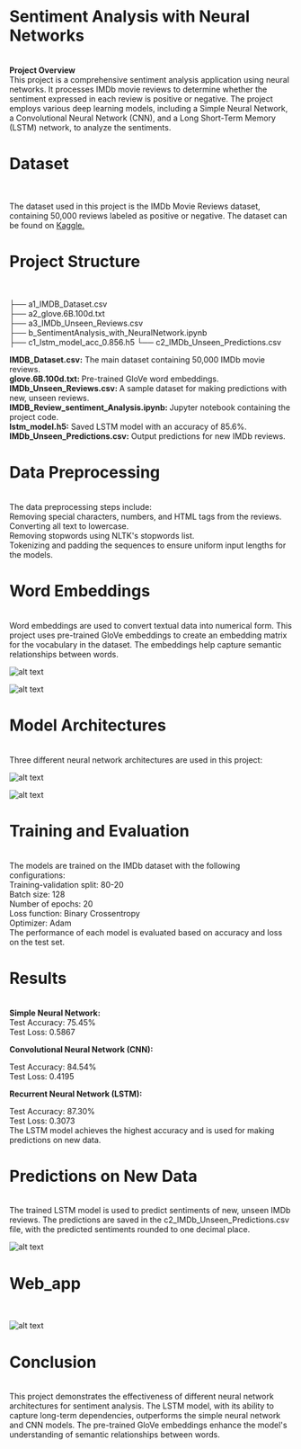 # Sentiment Analysis with Neural Networks
<br>
<b>Project Overview</b>
<br>
This project is a comprehensive sentiment analysis application using neural networks. It processes IMDb movie reviews to determine whether the sentiment expressed in each review is positive or negative. The project employs various deep learning models, including a Simple Neural Network, a Convolutional Neural Network (CNN), and a Long Short-Term Memory (LSTM) network, to analyze the sentiments. 
<br>

# Dataset
<br>

The dataset used in this project is the IMDb Movie Reviews dataset, containing 50,000 reviews labeled as positive or negative. The dataset can be found on [Kaggle.](https://www.kaggle.com/datasets/lakshmi25npathi/imdb-dataset-of-50k-movie-reviews)
<br>

# Project Structure
<br>

 ├── a1_IMDB_Dataset.csv <br>
 ├── a2_glove.6B.100d.txt <br>
 ├── a3_IMDb_Unseen_Reviews.csv <br>
 ├── b_SentimentAnalysis_with_NeuralNetwork.ipynb<br>
 ├── c1_lstm_model_acc_0.856.h5
 └── c2_IMDb_Unseen_Predictions.csv <br>
 
 <b>IMDB_Dataset.csv:</b> The main dataset containing 50,000 IMDb movie reviews.<br>
  <b>glove.6B.100d.txt: </b>Pre-trained GloVe word embeddings.<br>
  <b>IMDb_Unseen_Reviews.csv: </b>A sample dataset for making predictions with new, unseen reviews.<br>
  <b>IMDB_Review_sentiment_Analysis.ipynb: </b>Jupyter notebook containing the project code. <br> <b>lstm_model.h5:</b> Saved LSTM model with an accuracy of 85.6%.<br>
  <b>IMDb_Unseen_Predictions.csv:</b> Output predictions for new IMDb reviews.<br>

# Data Preprocessing
<br>
The data preprocessing steps include:
<br>
Removing special characters, numbers, and HTML tags from the reviews.<br>
Converting all text to lowercase.<br>
Removing stopwords using NLTK's stopwords list.<br>
Tokenizing and padding the sequences to ensure uniform input lengths for the models.<br>

# Word Embeddings
<br>
Word embeddings are used to convert textual data into numerical form. This project uses pre-trained GloVe embeddings to create an embedding matrix for the vocabulary in the dataset. The embeddings help capture semantic relationships between words.
<br>

![alt text](images/text_to_numbers.png)

![alt text](images/word_embedding.png)

# Model Architectures
<br>
Three different neural network architectures are used in this project:<br>

![alt text](images/architecture.png)

![alt text](images/Architecture_diagram_neuralNetwork.jpg)

# Training and Evaluation
<br>
The models are trained on the IMDb dataset with the following configurations:
<br>
Training-validation split: 80-20<br>
Batch size: 128<br>
Number of epochs: 20<br>
Loss function: Binary Crossentropy<br>
Optimizer: Adam<br>
The performance of each model is evaluated based on accuracy and loss on the test set.<br>

# Results
<br>
<b>Simple Neural Network:</b>
<br>
Test Accuracy: 75.45%<br>
Test Loss: 0.5867<br>

<b>Convolutional Neural Network (CNN):</b><br>

Test Accuracy: 84.54%<br>
Test Loss: 0.4195<br>

<b>Recurrent Neural Network (LSTM):</b><br>

Test Accuracy: 87.30%<br>
Test Loss: 0.3073<br>
The LSTM model achieves the highest accuracy and is used for making predictions on new data.<br>

# Predictions on New Data
<br>
The trained LSTM model is used to predict sentiments of new, unseen IMDb reviews. The predictions are saved in the c2_IMDb_Unseen_Predictions.csv file, with the predicted sentiments rounded to one decimal place.<br>

![alt text](images/Predicted_review.png)

# Web_app 
<br>

![alt text](images/web_app.png)

# Conclusion
<br>
This project demonstrates the effectiveness of different neural network architectures for sentiment analysis. The LSTM model, with its ability to capture long-term dependencies, outperforms the simple neural network and CNN models. The pre-trained GloVe embeddings enhance the model's understanding of semantic relationships between words.
<br>